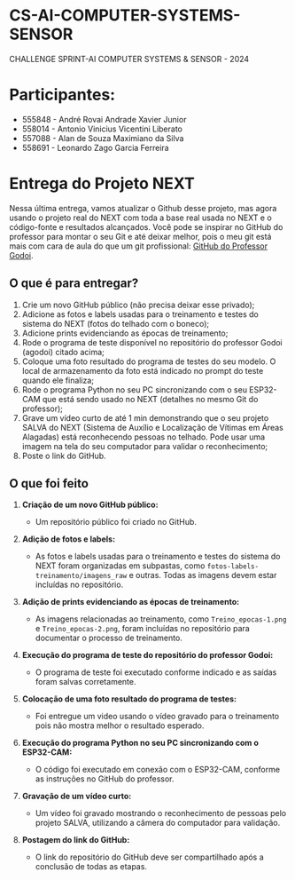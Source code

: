 # CS-AI-COMPUTER-SYSTEMS-SENSOR
CHALLENGE SPRINT-AI COMPUTER SYSTEMS &amp; SENSOR - 2024

# Participantes:
- 555848 - André Rovai Andrade Xavier Junior  
- 558014 - Antonio Vinicius Vicentini Liberato  
- 557088 - Alan de Souza Maximiano da Silva  
- 558691 - Leonardo Zago Garcia Ferreira  

# Entrega do Projeto NEXT

Nessa última entrega, vamos atualizar o Github desse projeto, mas agora usando o projeto real do NEXT com toda a base real usada no NEXT e o código-fonte e resultados alcançados. Você pode se inspirar no GitHub do professor para montar o seu Git e até deixar melhor, pois o meu git está mais com cara de aula do que um git profissional: [GitHub do Professor Godoi](https://github.com/agodoi/detectorObjetos).

## O que é para entregar?

1. Crie um novo GitHub público (não precisa deixar esse privado);
2. Adicione as fotos e labels usadas para o treinamento e testes do sistema do NEXT (fotos do telhado com o boneco);
3. Adicione prints evidenciando as épocas de treinamento;
4. Rode o programa de teste disponível no repositório do professor Godoi (agodoi) citado acima;
5. Coloque uma foto resultado do programa de testes do seu modelo. O local de armazenamento da foto está indicado no prompt do teste quando ele finaliza;
6. Rode o programa Python no seu PC sincronizando com o seu ESP32-CAM que está sendo usado no NEXT (detalhes no mesmo Git do professor);
7. Grave um vídeo curto de até 1 min demonstrando que o seu projeto SALVA do NEXT (Sistema de Auxílio e Localização de Vítimas em Áreas Alagadas) está reconhecendo pessoas no telhado. Pode usar uma imagem na tela do seu computador para validar o reconhecimento;
8. Poste o link do GitHub.


## O que foi feito

1. **Criação de um novo GitHub público:**
   - Um repositório público foi criado no GitHub.

2. **Adição de fotos e labels:**
   - As fotos e labels usadas para o treinamento e testes do sistema do NEXT foram organizadas em subpastas, como `fotos-labels-treinamento/imagens_raw` e outras. Todas as imagens devem estar incluídas no repositório.

3. **Adição de prints evidenciando as épocas de treinamento:**
   - As imagens relacionadas ao treinamento, como `Treino_epocas-1.png` e `Treino_epocas-2.png`, foram incluídas no repositório para documentar o processo de treinamento.

4. **Execução do programa de teste do repositório do professor Godoi:**
   - O programa de teste foi executado conforme indicado e as saídas foram salvas corretamente.

5. **Colocação de uma foto resultado do programa de testes:**
   - Foi entregue um video usando o vídeo gravado para o treinamento pois não mostra melhor o resultado esperado.

6. **Execução do programa Python no seu PC sincronizando com o ESP32-CAM:**
   - O código foi executado em conexão com o ESP32-CAM, conforme as instruções no GitHub do professor.

7. **Gravação de um vídeo curto:**
   - Um vídeo foi gravado mostrando o reconhecimento de pessoas pelo projeto SALVA, utilizando a câmera do computador para validação.

8. **Postagem do link do GitHub:**
   - O link do repositório do GitHub deve ser compartilhado após a conclusão de todas as etapas.
